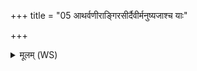 +++
title = "05 आथर्वणीराङ्गिरसीर्दैवीर्मनुष्यजाश्च याः"

+++
<details><summary>मूलम् (WS)</summary>

आथर्वणीराङ्गिरसीर्दैवीर्मनुष्यजाश्च याः ।  
सर्वाः प्र मोदन्तु ओषधयो यदा त्वं प्राण जिन्वसि ॥ ६ ॥ जीन्व  
यदा प्राणो अभ्यवर्षीद्वर्षेण पृथिवीं महीम् । वर्षि  
ओषधयः प्र मोदन्तेथो याः काश्च वीरुधः ॥ ७ ॥
</details>